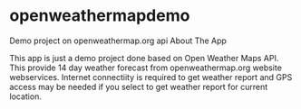 openweathermapdemo
==================
Demo project on openweathermap.org api About The App

This app is just a demo project done based on Open Weather Maps API.
This provide 14 day weather forecast from openweathermap.org website
webservices.
Internet connectiity is required to get weather report and GPS access
may be needed if you select to get weather report for current location.
